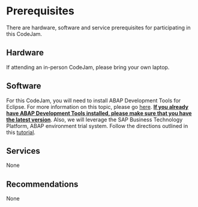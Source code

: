 # Prerequisites

There are hardware, software and service prerequisites for participating in this CodeJam.

## Hardware

If attending an in-person CodeJam, please bring your own laptop. 

## Software

For this CodeJam, you will need to install ABAP Development Tools for Eclipse. For more information on this topic, please go [here](https://tools.hana.ondemand.com/#abap). **<ins>If you already have ABAP Development Tools installed, please make sure that you have the latest version</ins>**.   Also, we will leverage the SAP Business Technology Platform, ABAP environment trial system. Follow the directions outlined in this [tutorial](https://developers.sap.com/tutorials/abap-environment-trial-onboarding.html).

## Services

None

## Recommendations

None
